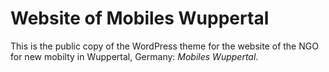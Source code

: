 # Website of Mobiles Wuppertal

This is the public copy of the WordPress theme for the website of the NGO for
new mobilty in Wuppertal, Germany: *Mobiles Wuppertal*.
